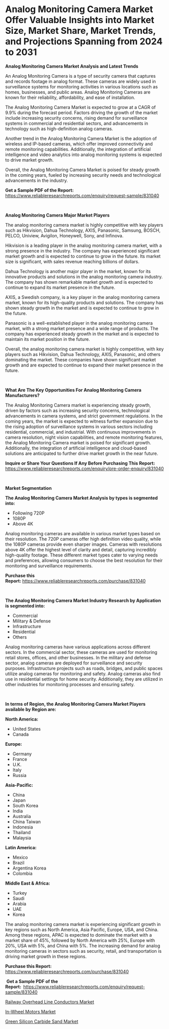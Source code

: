 <p><h1>Analog Monitoring Camera Market Offer Valuable Insights into Market Size, Market Share, Market Trends, and Projections Spanning from 2024 to 2031</h1></p><p><strong>Analog Monitoring Camera Market Analysis and Latest Trends</strong></p>
<p><p>An Analog Monitoring Camera is a type of security camera that captures and records footage in analog format. These cameras are widely used in surveillance systems for monitoring activities in various locations such as homes, businesses, and public areas. Analog Monitoring Cameras are known for their reliability, affordability, and ease of installation.</p><p>The Analog Monitoring Camera Market is expected to grow at a CAGR of 9.9% during the forecast period. Factors driving the growth of the market include increasing security concerns, rising demand for surveillance systems in commercial and residential sectors, and advancements in technology such as high-definition analog cameras.</p><p>Another trend in the Analog Monitoring Camera Market is the adoption of wireless and IP-based cameras, which offer improved connectivity and remote monitoring capabilities. Additionally, the integration of artificial intelligence and video analytics into analog monitoring systems is expected to drive market growth.</p><p>Overall, the Analog Monitoring Camera Market is poised for steady growth in the coming years, fueled by increasing security needs and technological advancements in the industry.</p></p>
<p><strong>Get a Sample PDF of the Report:&nbsp;</strong> <a href="https://www.reliableresearchreports.com/enquiry/request-sample/831040">https://www.reliableresearchreports.com/enquiry/request-sample/831040</a></p>
<p>&nbsp;</p>
<p><strong>Analog Monitoring Camera Major Market Players</strong></p>
<p><p>The analog monitoring camera market is highly competitive with key players such as Hikvision, Dahua Technology, AXIS, Panasonic, Samsung, BOSCH, PELCO, Uniview, Avigilon, Honeywell, Sony, and Infinova. </p><p>Hikvision is a leading player in the analog monitoring camera market, with a strong presence in the industry. The company has experienced significant market growth and is expected to continue to grow in the future. Its market size is significant, with sales revenue reaching billions of dollars. </p><p>Dahua Technology is another major player in the market, known for its innovative products and solutions in the analog monitoring camera industry. The company has shown remarkable market growth and is expected to continue to expand its market presence in the future. </p><p>AXIS, a Swedish company, is a key player in the analog monitoring camera market, known for its high-quality products and solutions. The company has shown steady growth in the market and is expected to continue to grow in the future. </p><p>Panasonic is a well-established player in the analog monitoring camera market, with a strong market presence and a wide range of products. The company has experienced steady growth in the market and is expected to maintain its market position in the future. </p><p>Overall, the analog monitoring camera market is highly competitive, with key players such as Hikvision, Dahua Technology, AXIS, Panasonic, and others dominating the market. These companies have shown significant market growth and are expected to continue to expand their market presence in the future.</p></p>
<p>&nbsp;</p>
<p><strong>What Are The Key Opportunities For Analog Monitoring Camera Manufacturers?</strong></p>
<p><p>The Analog Monitoring Camera market is experiencing steady growth, driven by factors such as increasing security concerns, technological advancements in camera systems, and strict government regulations. In the coming years, the market is expected to witness further expansion due to the rising adoption of surveillance systems in various sectors including residential, commercial, and industrial. With continuous improvements in camera resolution, night vision capabilities, and remote monitoring features, the Analog Monitoring Camera market is poised for significant growth. Additionally, the integration of artificial intelligence and cloud-based solutions are anticipated to further drive market growth in the near future.</p></p>
<p><strong>Inquire or Share Your Questions If Any Before Purchasing This Report:</strong> <a href="https://www.reliableresearchreports.com/enquiry/pre-order-enquiry/831040">https://www.reliableresearchreports.com/enquiry/pre-order-enquiry/831040</a></p>
<p>&nbsp;</p>
<p><strong>Market Segmentation</strong></p>
<p><strong>The Analog Monitoring Camera Market Analysis by types is segmented into:</strong></p>
<p><ul><li>Following 720P</li><li>1080P</li><li>Above 4K</li></ul></p>
<p><p>Analog monitoring cameras are available in various market types based on their resolution. The 720P cameras offer high definition video quality, while the 1080P cameras provide even sharper images. Cameras with resolutions above 4K offer the highest level of clarity and detail, capturing incredibly high-quality footage. These different market types cater to varying needs and preferences, allowing consumers to choose the best resolution for their monitoring and surveillance requirements.</p></p>
<p><strong>Purchase this Report:&nbsp;</strong><a href="https://www.reliableresearchreports.com/purchase/831040">https://www.reliableresearchreports.com/purchase/831040</a></p>
<p>&nbsp;</p>
<p><strong>The Analog Monitoring Camera Market Industry Research by Application is segmented into:</strong></p>
<p><ul><li>Commercial</li><li>Military & Defense</li><li>Infrastructure</li><li>Residential</li><li>Others</li></ul></p>
<p><p>Analog monitoring cameras have various applications across different sectors. In the commercial sector, these cameras are used for monitoring retail stores, offices, and other businesses. In the military and defense sector, analog cameras are deployed for surveillance and security purposes. Infrastructure projects such as roads, bridges, and public spaces utilize analog cameras for monitoring and safety. Analog cameras also find use in residential settings for home security. Additionally, they are utilized in other industries for monitoring processes and ensuring safety.</p></p>
<p>&nbsp;</p>
<p><strong>In terms of Region, the Analog Monitoring Camera Market Players available by Region are:</strong></p>
<p>
    <p> <strong> North America: </strong>
        <ul>
            <li>United States</li>
            <li>Canada</li>
        </ul>
        </p> 
    <p> <strong> Europe: </strong>
        <ul>
            <li>Germany</li>
            <li>France</li>
            <li>U.K.</li>
            <li>Italy</li>
            <li>Russia</li>
        </ul>
        </p> 
    <p> <strong> Asia-Pacific: </strong>
        <ul>
            <li>China</li>
            <li>Japan</li>
            <li>South Korea</li>
            <li>India</li>
            <li>Australia</li>
            <li>China Taiwan</li>
            <li>Indonesia</li>
            <li>Thailand</li>
            <li>Malaysia</li>
        </ul>
        </p> 
    <p> <strong> Latin America: </strong>
        <ul>
            <li>Mexico</li>
            <li>Brazil</li>
            <li>Argentina Korea</li>
            <li>Colombia</li>
        </ul>
        </p> 
    <p> <strong> Middle East & Africa: </strong>
        <ul>
            <li>Turkey</li>
            <li>Saudi</li>
            <li>Arabia</li>
            <li>UAE</li>
            <li>Korea</li>
        </ul>
    </p>
    </p>
<p><p>The analog monitoring camera market is experiencing significant growth in key regions such as North America, Asia Pacific, Europe, USA, and China. Among these regions, APAC is expected to dominate the market with a market share of 45%, followed by North America with 25%, Europe with 20%, USA with 5%, and China with 5%. The increasing demand for analog monitoring cameras in sectors such as security, retail, and transportation is driving market growth in these regions.</p></p>
<p><strong>Purchase this Report: </strong><a href="https://www.reliableresearchreports.com/purchase/831040">https://www.reliableresearchreports.com/purchase/831040</a></p>
<p>&nbsp;<strong>Get a Sample PDF of the Report:&nbsp;&nbsp;</strong><a href="https://www.reliableresearchreports.com/enquiry/request-sample/831040">https://www.reliableresearchreports.com/enquiry/request-sample/831040</a></p>
<p><strong></strong></p>
<p><p><a href="https://github.com/Sherrillcrooksxa8i18ucf2m/Market-Research-Report-List-1/blob/main/railway-overhead-line-conductors-market.md">Railway Overhead Line Conductors Market</a></p><p><a href="https://github.com/derrinmiltonellis35gcl/Market-Research-Report-List-1/blob/main/in-wheel-motors-market.md">In-Wheel Motors Market</a></p><p><a href="https://github.com/khansimonweber1lqujlwoz15d/Market-Research-Report-List-1/blob/main/green-silicon-carbide-sand-market.md">Green Silicon Carbide Sand Market</a></p></p>